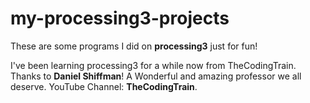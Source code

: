 # my-processing3-projects
These are some programs I did on **processing3** just for fun!

I've been learning processing3 for a while now from TheCodingTrain.
Thanks to **Daniel Shiffman**! A Wonderful and amazing professor we all deserve.
YouTube Channel: **TheCodingTrain**.
